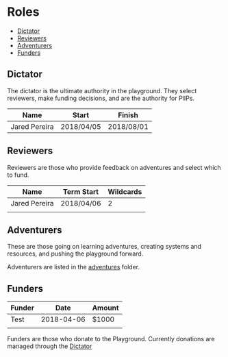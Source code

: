 # Roles
 - [Dictator](#Dictator)
 - [Reviewers](#Reviewers)
 - [Adventurers](#Adventurers)
 - [Funders](#Funders)

## Dictator
The dictator is the ultimate authority in the playground. They select reviewers,
make funding decisions, and are the authority for PlIPs.

| Name          | Start      | Finish     |
|---------------|------------|------------|
| Jared Pereira | 2018/04/05 | 2018/08/01 |

## Reviewers
Reviewers are those who provide feedback on adventures and select which to fund.

| Name          | Term Start | Wildcards |
|---------------|------------|-----------|
| Jared Pereira | 2018/04/06 | 2         |
|               |            |           |


## Adventurers
These are those going on learning adventures, creating systems and resources,
and pushing the playground forward.

Adventurers are listed in the [adventures](../adventures) folder.

## Funders

| Funder | Date       | Amount |
|--------|------------|--------|
| Test   | 2018-04-06 | $1000  |
|        |            |        |

Funders are those who donate to the Playground. Currently donations are managed
through the [Dictator](#Dictator)
